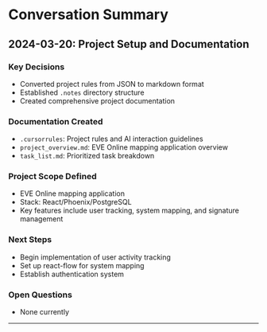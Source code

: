 # Conversation Summary

## 2024-03-20: Project Setup and Documentation

### Key Decisions
- Converted project rules from JSON to markdown format
- Established `.notes` directory structure
- Created comprehensive project documentation

### Documentation Created
- `.cursorrules`: Project rules and AI interaction guidelines
- `project_overview.md`: EVE Online mapping application overview
- `task_list.md`: Prioritized task breakdown

### Project Scope Defined
- EVE Online mapping application
- Stack: React/Phoenix/PostgreSQL
- Key features include user tracking, system mapping, and signature management

### Next Steps
- Begin implementation of user activity tracking
- Set up react-flow for system mapping
- Establish authentication system

### Open Questions
- None currently

--- 